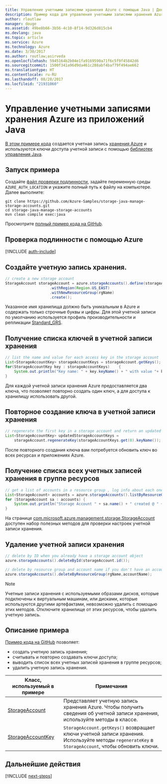 ```yaml
---
title: Управление учетными записями хранения Azure с помощью Java | Документация Майкрософт
description: Пример кода для управления учетными записями хранения Azure с помощью пакета Azure SDK для Java
author: rloutlaw
manager: douge
ms.assetid: 49be8b66-3b56-4c10-8f14-9d326d815cb4
ms.devlang: java
ms.topic: article
ms.service: Azure
ms.technology: Azure
ms.date: 3/30/2017
ms.author: routlaw;asirveda
ms.openlocfilehash: 5945164b2b04e1fa9169590a71f6c5f9f45842d6
ms.sourcegitcommit: 1500f341a96d9da461c288abf4baf79f494ae662
ms.translationtype: HT
ms.contentlocale: ru-RU
ms.lasthandoff: 08/28/2017
ms.locfileid: "21931060"
---
```

# <a name="manage-azure-storage-accounts-from-your-java-applications"></a>Управление учетными записями хранения Azure из приложений Java

[В этом примере кода](https://github.com/Azure-Samples/storage-java-manage-storage-accounts) создается учетная запись [хранения Azure](https://docs.microsoft.com/azure/storage/storage-introduction) и используются ключи доступа учетной записи с помощью [библиотек управления Java](https://github.com/Azure/azure-sdk-for-java). 

## <a name="run-the-sample"></a>Запуск примера

Создайте [файл проверки подлинности](https://github.com/Azure/azure-sdk-for-java/blob/master/AUTH.md), задайте переменную среды `AZURE_AUTH_LOCATION` и укажите полный путь к файлу на компьютере. Далее выполните:

```
git clone https://github.com/Azure-Samples/storage-java-manage-storage-accounts.git
cd storage-java-manage-storage-accounts
mvn clean compile exec:java
```

Просмотрите [полный пример кода на GitHub](https://github.com/Azure-Samples/storage-java-manage-storage-accounts).

## <a name="authenticate-with-azure"></a>Проверка подлинности с помощью Azure

[!INCLUDE [auth-include](includes/java-auth-include.md)] 

## <a name="create-a-storage-account"></a>Создайте учетную запись хранения.

```java
// create a new storage account
StorageAccount storageAccount = azure.storageAccounts().define(storageAccountName)
                    .withRegion(Region.US_EAST)
                    .withNewResourceGroup(rgName)
                    .create();
```

Указанное имя хранилища должно быть уникальным в Azure и содержать только строчные буквы и цифры. Для этой учетной записи по умолчанию используется профиль производительности и репликации [Standard_GRS](https://docs.microsoft.com/azure/storage/storage-redundancy#geo-redundant-storage).

## <a name="list-keys-in-a-storage-account"></a>Получение списка ключей в учетной записи хранения
```java
// list the name and value for each access key in the storage account
List<StorageAccountKey> storageAccountKeys = storageAccount.getKeys();
for(StorageAccountKey key : storageAccountKeys)    {
    System.out.println("Key name: " + key.keyName() + " with value "+ key.value());
}
```

Для каждой учетной записи хранения Azure предоставляется два ключа, что позволяет повторно создать один ключ, а для доступа к хранилищу использовать другой.

## <a name="regenerate-a-key-in-a-storage-account"></a>Повторное создание ключа в учетной записи хранения

```java
// regenerate the first key in a storage account and return an updated list of keys 
List<StorageAccountKey> updatedStorageAccountKeys =
    storageAccount.regenerateKey(storageAccountKeys.get(0).keyName());
```

После повторного создания ключа вам потребуется обновить ключ во всех ресурсах и приложениях Azure.

## <a name="list-all-storage-accounts-in-a-resource-group"></a>Получение списка всех учетных записей хранения в группе ресурсов
```java
// get a list of accounts in a resource group , log info about each one
List<StorageAccount> accounts = azure.storageAccounts().listByResourceGroup(rgName);
for (StorageAccount sa : accounts) {
    System.out.println("Storage Account " + sa.name() + " created @ " + sa.creationTime());
}
```

На странице [com.microsoft.azure.management.storage.StorageAccount](https://docs.microsoft.com/java/api/com.microsoft.azure.management.storage._storage_account) доступен набор полезных методов для проверки настроек учетной записи хранения.

## <a name="delete-a-storage-account"></a>Удаление учетной записи хранения
```java
// delete by ID when you already have a storage account object
azure.storageAccounts().deleteById(storageAccount.id());

// delete by resource group and account name if you don't have an account object
azure.storageAccounts().deleteByResourceGroup(rgName,accountName);
```

> [!NOTE]
> Учетные записи хранения с используемыми образами дисков, которые подключены к виртуальным машинам, или дисками, которые используются другими артефактами, невозможно удалить с помощью этих методов. Отключите хранилище от этих ресурсов, чтобы удалить учетную запись.

## <a name="sample-explanation"></a>Описание примера

[Пример кода на GitHub](https://github.com/Azure-Samples/storage-java-manage-storage-accounts) позволяет:

- создать учетную запись хранения;
- считывать и повторно создавать ключи доступа;
- выводить список всех учетных записей хранения в группе ресурсов;
- удалить учетную запись хранения. 

| Класс, используемый в примере | Примечания
|-------|-------|
| [StorageAccount](https://docs.microsoft.com/java/api/com.microsoft.azure.management.storage._storage_account)  | Представляет учетную запись хранения Azure. Чтобы получить сведения об учетной записи хранения, используйте методы в классе.
| [StorageAccountKey](https://docs.microsoft.com/java/api/com.microsoft.azure.management.storage._storage_account_key) | `StorageAccount.getKeys()` возвращает ключи учетной записи хранения. Используйте методы `regenerateKey` в `StorageAccount`, чтобы обновить ключи.

## <a name="next-steps"></a>Дальнейшие действия

[!INCLUDE [next-steps](includes/java-next-steps.md)]